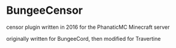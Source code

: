 # BungeeCensor

censor plugin written in 2016 for the PhanaticMC Minecraft server

originally written for BungeeCord, then modified for Travertine